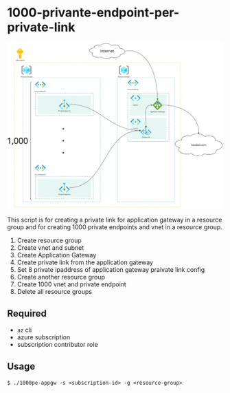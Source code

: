# 1000-privante-endpoint-per-private-link

![](img/1000pe-per-a-pl-for-appgw.jpg)

<!-- @import "[TOC]" {cmd="toc" depthFrom=1 depthTo=6 orderedList=false} -->


This script is for creating a private link for application gateway in a resource group and for creating 1000 private endpoints and vnet in a resource group.

1. Create resource group
2. Create vnet and subnet
3. Create Application Gateway
4. Create private link from the application gateway
5. Set 8 private ipaddress of application gateway praivate link config
6. Create another resource group
7. Create 1000 vnet and private endpoint
5. Delete all resource groups

## Required

- `az` cli
- azure subscription
- subscription contributor role

## Usage

```console
$ ./1000pe-appgw -s <subscription-id> -g <resource-group>
```
